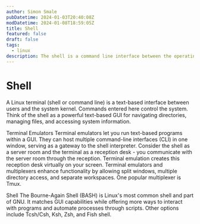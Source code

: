 ```yaml
---
author: Simon Smale
pubDatetime: 2024-01-03T20:40:08Z
modDatetime: 2024-01-08T18:59:05Z
title: Shell
featured: false
draft: false
tags:
  - linux
description: The shell is a command line interface between the operating system and the user. It allows users to interact with the system, execute commands, and automate tasks. The shell is a powerful tool for managing files, directories, and system processes.
---
```


# Shell

A Linux terminal (shell or command line) is a text-based interface between users and the system kernel. Commands entered here control the system. Think of the shell as a powerful text-based GUI for navigating directories, managing files, and accessing system information.

Terminal Emulators
Terminal emulators let you run text-based programs within a GUI. They can host multiple command-line interfaces (CLI) in one window, serving as a gateway to the shell interpreter. Consider the shell as a server room and the terminal as a reception desk - you communicate with the server room through the reception. Terminal emulation creates this reception desk virtually on your screen. Terminal emulators and multiplexers enhance functionality by allowing split windows, multiple directory access, and separate workspaces. One popular multiplexer is Tmux.

Shell
The Bourne-Again Shell (BASH) is Linux's most common shell and part of GNU. It matches GUI capabilities while offering more ways to interact with programs and automate processes through scripts. Other options include Tcsh/Csh, Ksh, Zsh, and Fish shell.
